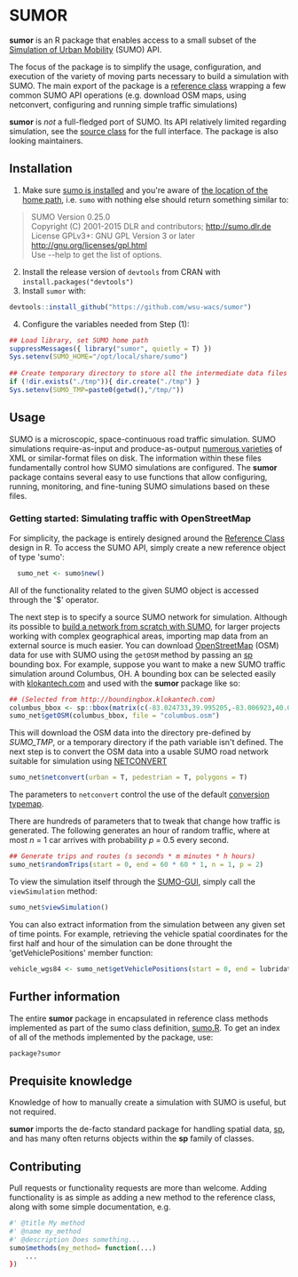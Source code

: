 # SUMOR 
__sumor__ is an R package that enables access to a small subset of the [Simulation of Urban Mobility](http://sumo.dlr.de/wiki/Simulation_of_Urban_MObility_-_Wiki) (SUMO) API.

The focus of the package is to simplify the usage, configuration, and execution of the variety of moving parts necessary to build a simulation with SUMO. The main export of the package is a [reference class](http://adv-r.had.co.nz/R5.html) wrapping a few common SUMO API operations (e.g. download OSM maps, using netconvert, configuring and running simple traffic simulations) 

**sumor** is *not* a full-fledged port of SUMO. Its API relatively limited regarding simulation, see the [source class](https://github.com/peekxc/sumor/blob/main/R/sumo.R) for the full interface. The package is also looking maintainers.

## Installation
1. Make sure [sumo is installed](http://sumo.dlr.de/wiki/Installing) and you're aware of [the location of the home path](http://sumo.dlr.de/wiki/FAQ#Basic_Usage), i.e. `sumo` with nothing else should return something similar to:
> SUMO Version 0.25.0 <br />
> Copyright (C) 2001-2015 DLR and contributors; http://sumo.dlr.de <br />
> License GPLv3+: GNU GPL Version 3 or later <http://gnu.org/licenses/gpl.html> <br />
> Use --help to get the list of options.

2. Install the release version of `devtools` from CRAN with `install.packages("devtools")`
3. Install `sumor` with: 
```R
devtools::install_github("https://github.com/wsu-wacs/sumor")
```

4. Configure the variables needed from Step (1):

```R
## Load library, set SUMO home path 
suppressMessages({ library("sumor", quietly = T) })
Sys.setenv(SUMO_HOME="/opt/local/share/sumo")
  
## Create temporary directory to store all the intermediate data files (optional)
if (!dir.exists("./tmp")){ dir.create("./tmp") }
Sys.setenv(SUMO_TMP=paste0(getwd(),"/tmp/"))
```
## Usage 
SUMO is a microscopic, space-continuous road traffic simulation. SUMO simulations require-as-input and produce-as-output [numerous varieties](http://sumo.dlr.de/wiki/Other/File_Extensions) of XML or similar-format files on disk. The information within these files fundamentally control how SUMO simulations are configured. The __sumor__ package contains several easy to use functions that allow configuring, running, monitoring, and fine-tuning SUMO simulations based on these files. 

### Getting started: Simulating traffic with OpenStreetMap
For simplicity, the package is entirely designed around the [Reference Class](https://stat.ethz.ch/R-manual/R-devel/library/methods/html/refClass.html) design in R. To access the SUMO API, simply create a new reference object of type 'sumo':

```R
  sumo_net <- sumo$new()
```
All of the functionality related to the given SUMO object is accessed through the '$' operator. 

The next step is to specify a source SUMO network for simulation. Although its possible to [build a network from scratch with SUMO](http://sumo.dlr.de/wiki/Networks/Building_Networks_from_own_XML-descriptions), for larger projects working with complex geographical areas, importing map data from an external source is much easier. You can download [OpenStreetMap](https://www.openstreetmap.org/about) (OSM) data for use with SUMO using the `getOSM` method by passing an [sp](https://cran.r-project.org/web/packages/sp/index.html) bounding box. For example, suppose you want to make a new SUMO traffic simulation around Columbus, OH. A bounding box can be selected easily with [klokantech.com](http://boundingbox.klokantech.com) and used with the __sumor__ package like so: 

```R     
## (Selected from http://boundingbox.klokantech.com)
columbus_bbox <- sp::bbox(matrix(c(-83.024733,39.995205,-83.006923,40.005429), ncol=2, byrow = T)) 
sumo_net$getOSM(columbus_bbox, file = "columbus.osm")
```
This will download the OSM data into the directory pre-defined by _SUMO\_TMP_, or a temporary directory if the path variable isn't defined. The next step is to convert the OSM data into a usable SUMO road network suitable for simulation using [NETCONVERT](http://sumo.dlr.de/wiki/NETCONVERT)

```R  
sumo_net$netconvert(urban = T, pedestrian = T, polygons = T)
```
The parameters to `netconvert` control the use of the default [conversion typemap](http://sumo.dlr.de/wiki/Networks/Import/OpenStreetMap#Recommended_Typemaps). 

There are hundreds of parameters that to tweak that change how traffic is generated. The following generates an hour of random traffic, where at most _n_ = 1 car arrives with probability _p_ = 0.5 every second. 

```R
## Generate trips and routes (s seconds * m minutes * h hours)
sumo_net$randomTrips(start = 0, end = 60 * 60 * 1, n = 1, p = 2)
```
To view the simulation itself through the [SUMO-GUI](http://sumo.dlr.de/wiki/SUMO-GUI), simply call the `viewSimulation` method:  

```R
sumo_net$viewSimulation() 
```
You can also extract information from the simulation between any given set of time points. For example, retrieving the vehicle spatial coordinates for the first half and hour of the simulation can be done throught the 'getVehiclePositions' member function: 

```R
vehicle_wgs84 <- sumo_net$getVehiclePositions(start = 0, end = lubridate::dhours(0.5))
```

## Further information
The entire __sumor__ package in encapsulated in reference class methods implemented as part of the sumo class definition, [sumo.R](src/sumo.R). To get an index of all of the methods implemented by the package, use: 

```R
package?sumor
```

## Prequisite knowledge 
Knowledge of how to manually create a simulation with SUMO is useful, but not required. 

__sumor__ imports the de-facto standard package for handling spatial data, [sp](https://cran.r-project.org/web/packages/sp/index.html), and has many often returns objects within the __sp__ family of classes. 

## Contributing 

Pull requests or functionality requests are more than welcome. Adding functionality is as simple as adding a new method to the reference class, along with some simple documentation, e.g. 

```R
#' @title My method 
#' @name my_method
#' @description Does something...
sumo$methods(my_method= function(...)
	...
})
```

